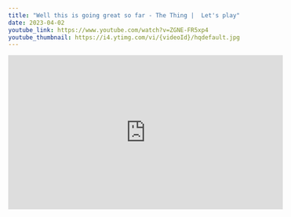 ```yaml
---
title: "Well this is going great so far - The Thing |  Let's play"
date: 2023-04-02
youtube_link: https://www.youtube.com/watch?v=ZGNE-FR5xp4
youtube_thumbnail: https://i4.ytimg.com/vi/{videoId}/hqdefault.jpg
---
```

<iframe width="560" height="315" src="https://www.youtube.com/embed/ZGNE-FR5xp4" title="Well this is going great so far - The Thing |  Let's play" frameborder="0" allow="accelerometer; autoplay; clipboard-write; encrypted-media; gyroscope; picture-in-picture; web-share" allowfullscreen></iframe>
